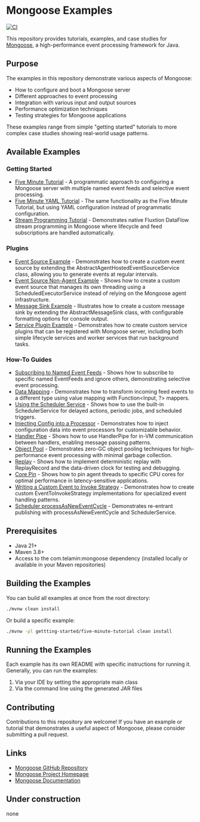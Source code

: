 # Mongoose Examples

[![CI](https://github.com/telaminai/mongoose-examples/actions/workflows/ci.yml/badge.svg)](https://github.com/telaminai/mongoose-examples/actions/workflows/ci.yml)

This repository provides tutorials, examples, and case studies for [Mongoose](https://github.com/telaminai/mongoose), a high-performance event processing framework for Java.

## Purpose

The examples in this repository demonstrate various aspects of Mongoose:

- How to configure and boot a Mongoose server
- Different approaches to event processing
- Integration with various input and output sources
- Performance optimization techniques
- Testing strategies for Mongoose applications

These examples range from simple "getting started" tutorials to more complex case studies showing real-world usage patterns.

## Available Examples

### Getting Started

- [Five Minute Tutorial](gettting-started/five-minute-tutorial) - A programmatic approach to configuring a Mongoose server with multiple named event feeds and selective event processing.
- [Five Minute YAML Tutorial](gettting-started/five-minute-yaml-tutorial) - The same functionality as the Five Minute Tutorial, but using YAML configuration instead of programmatic configuration.
- [Stream Programming Tutorial](gettting-started/stream-programming-tutorial) - Demonstrates native Fluxtion DataFlow stream programming in Mongoose where lifecycle and feed subscriptions are handled automatically.

### Plugins

- [Event Source Example](plugins/event-source-example) - Demonstrates how to create a custom event source by extending the AbstractAgentHostedEventSourceService class, allowing you to generate events at regular intervals.
- [Event Source Non-Agent Example](plugins/event-source-nonagent-example) - Shows how to create a custom event source that manages its own threading using a ScheduledExecutorService instead of relying on the Mongoose agent infrastructure.
- [Message Sink Example](plugins/message-sink-example) - Illustrates how to create a custom message sink by extending the AbstractMessageSink class, with configurable formatting options for console output.
- [Service Plugin Example](plugins/service-plugin-example) - Demonstrates how to create custom service plugins that can be registered with Mongoose server, including both simple lifecycle services and worker services that run background tasks.

### How-To Guides

- [Subscribing to Named Event Feeds](how-to/subscribing-to-named-event-feeds) - Shows how to subscribe to specific named EventFeeds and ignore others, demonstrating selective event processing.
- [Data Mapping](how-to/data-mapping) - Demonstrates how to transform incoming feed events to a different type using value mapping with Function<Input, ?> mappers.
- [Using the Scheduler Service](how-to/using-the-scheduler-service) - Shows how to use the built-in SchedulerService for delayed actions, periodic jobs, and scheduled triggers.
- [Injecting Config into a Processor](how-to/injecting-config-into-a-processor) - Demonstrates how to inject configuration data into event processors for customizable behavior.
- [Handler Pipe](how-to/handler-pipe) - Shows how to use HandlerPipe for in-VM communication between handlers, enabling message passing patterns.
- [Object Pool](how-to/object-pool) - Demonstrates zero-GC object pooling techniques for high-performance event processing with minimal garbage collection.
- [Replay](how-to/replay) - Shows how to implement deterministic replay with ReplayRecord and the data-driven clock for testing and debugging.
- [Core Pin](how-to/core-pin) - Shows how to pin agent threads to specific CPU cores for optimal performance in latency-sensitive applications.
- [Writing a Custom Event to Invoke Strategy](how-to/writing-a-custom-event-to-invoke-strategy) - Demonstrates how to create custom EventToInvokeStrategy implementations for specialized event handling patterns.
- [Scheduler processAsNewEventCycle](how-to/scheduler-processAsNewEventCycle) - Demonstrates re-entrant publishing with processAsNewEventCycle and SchedulerService.

## Prerequisites

- Java 21+
- Maven 3.8+
- Access to the com.telamin:mongoose dependency (installed locally or available in your Maven repositories)

## Building the Examples

You can build all examples at once from the root directory:

```bash
./mvnw clean install
```

Or build a specific example:

```bash
./mvnw -pl gettting-started/five-minute-tutorial clean install
```

## Running the Examples

Each example has its own README with specific instructions for running it. Generally, you can run the examples:

1. Via your IDE by setting the appropriate main class
2. Via the command line using the generated JAR files

## Contributing

Contributions to this repository are welcome! If you have an example or tutorial that demonstrates a useful aspect of Mongoose, please consider submitting a pull request.

## Links

- [Mongoose GitHub Repository](https://github.com/telaminai/mongoose)
- [Mongoose Project Homepage](https://telaminai.github.io/mongoose/)
- [Mongoose Documentation](https://telaminai.github.io/mongoose/docs/)

## Under construction 
none
